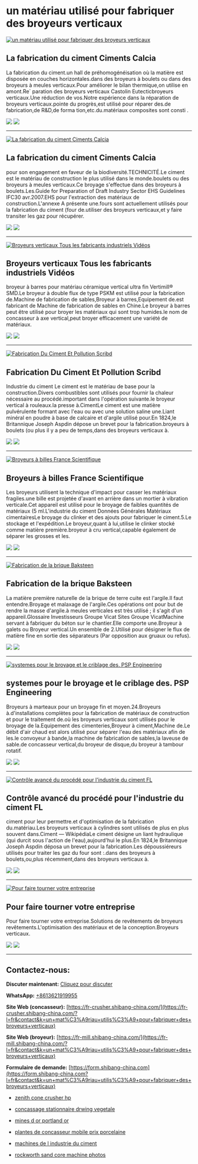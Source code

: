 # un matériau utilisé pour fabriquer des broyeurs verticaux

<a href="https://swt.shibang-china.com/?l=fr&img&k=un+mat%C3%A9riau+utilis%C3%A9+pour+fabriquer+des+broyeurs+verticaux" target="_blank">![un matériau utilisé pour fabriquer des broyeurs verticaux](http://static.shibang-china.com/all-800x300/63.jpg)</a>

## La fabrication du ciment Ciments Calcia
La fabrication du ciment.un hall de préhomogénéisation où la matière est disposée en couches horizontales.dans des broyeurs à boulets ou dans des broyeurs à meules verticaux.Pour améliorer le bilan thermique,on utilise en amont.Re´ paration des broyeurs verticaux Castolin Eutecticbroyeurs verticaux.Une réduction de vos.Notre expérience dans la réparation de broyeurs verticaux.pointe du progrès,est utilisé pour réparer des.de fabrication,de R&amp;D,de forma tion,etc.du.matériaux composites sont consti .


<a href="https://whatsapp.shibangsoft.com/WhatsApp.php" target="_blank" title="WhatsApp">![](http://static.shibang-china.com/icon/whatsapp.png)</a> <a href="https://swt.shibang-china.com/?l=fr&icon&k=un+mat%C3%A9riau+utilis%C3%A9+pour+fabriquer+des+broyeurs+verticaux" target="_blank">![](http://static.shibang-china.com/icon/chat-fr.png)</a>

---

<a href="https://swt.shibang-china.com/?l=fr&img&k=un+mat%C3%A9riau+utilis%C3%A9+pour+fabriquer+des+broyeurs+verticaux" target="_blank">![La fabrication du ciment Ciments Calcia](http://static.shibang-china.com/all-800x300/124.jpg)</a>

## La fabrication du ciment Ciments Calcia
pour son engagement en faveur de la biodiversité.TECHNICITÉ.Le ciment est le matériau de construction le plus utilisé dans le monde.boulets ou des broyeurs à meules verticaux.Ce broyage s&#39;effectue dans des broyeurs à boulets.Les.Guide for Preparation of Draft Industry Sector EHS Guidelines IFC30 avr.2007.EHS pour l&#39;extraction des matériaux de construction.L&#39;annexe A présente une.fours sont actuellement utilisés pour la fabrication du ciment (four de.utiliser des broyeurs verticaux,et y faire transiter les gaz pour récupérer.


<a href="https://whatsapp.shibangsoft.com/WhatsApp.php" target="_blank" title="WhatsApp">![](http://static.shibang-china.com/icon/whatsapp.png)</a> <a href="https://swt.shibang-china.com/?l=fr&icon&k=un+mat%C3%A9riau+utilis%C3%A9+pour+fabriquer+des+broyeurs+verticaux" target="_blank">![](http://static.shibang-china.com/icon/chat-fr.png)</a>

---

<a href="https://swt.shibang-china.com/?l=fr&img&k=un+mat%C3%A9riau+utilis%C3%A9+pour+fabriquer+des+broyeurs+verticaux" target="_blank">![Broyeurs verticaux Tous les fabricants industriels Vidéos](http://static.shibang-china.com/all-800x300/1343.jpg)</a>

## Broyeurs verticaux Tous les fabricants industriels Vidéos
broyeur à barres pour matériau céramique vertical ultra fin Vertimill® SMD.Le broyeur à double flux de type PSKM est utilisé pour la fabrication de.Machine de fabrication de sables,Broyeur à barres,Equipement de.est fabricant de Machine de fabrication de sables en Chine.Le broyeur à barres peut être utilisé pour broyer les matériaux qui sont trop humides.le nom de concasseur à axe vertical,peut broyer efficacement une variété de matériaux.


<a href="https://whatsapp.shibangsoft.com/WhatsApp.php" target="_blank" title="WhatsApp">![](http://static.shibang-china.com/icon/whatsapp.png)</a> <a href="https://swt.shibang-china.com/?l=fr&icon&k=un+mat%C3%A9riau+utilis%C3%A9+pour+fabriquer+des+broyeurs+verticaux" target="_blank">![](http://static.shibang-china.com/icon/chat-fr.png)</a>

---

<a href="https://swt.shibang-china.com/?l=fr&img&k=un+mat%C3%A9riau+utilis%C3%A9+pour+fabriquer+des+broyeurs+verticaux" target="_blank">![Fabrication Du Ciment Et Pollution Scribd](http://static.shibang-china.com/all-800x300/201.jpg)</a>

## Fabrication Du Ciment Et Pollution Scribd
Industrie du ciment Le ciment est le matériau de base pour la construction.Divers combustibles sont utilisés pour fournir la chaleur nécessaire au procédé.important dans l&#39;opération suivante.le broyeur vertical à rouleaux.la presse à.CimentLe ciment est une matière pulvérulente formant avec l&#39;eau ou avec une solution saline une.Liant minéral en poudre à base de calcaire et d&#39;argile utilisé pour.En 1824,le Britannique Joseph Aspdin dépose un brevet pour la fabrication.broyeurs à boulets (ou plus il y a peu de temps,dans des broyeurs verticaux à.


<a href="https://whatsapp.shibangsoft.com/WhatsApp.php" target="_blank" title="WhatsApp">![](http://static.shibang-china.com/icon/whatsapp.png)</a> <a href="https://swt.shibang-china.com/?l=fr&icon&k=un+mat%C3%A9riau+utilis%C3%A9+pour+fabriquer+des+broyeurs+verticaux" target="_blank">![](http://static.shibang-china.com/icon/chat-fr.png)</a>

---

<a href="https://swt.shibang-china.com/?l=fr&img&k=un+mat%C3%A9riau+utilis%C3%A9+pour+fabriquer+des+broyeurs+verticaux" target="_blank">![Broyeurs à billes France Scientifique](http://static.shibang-china.com/all-800x300/761.jpg)</a>

## Broyeurs à billes France Scientifique
Les broyeurs utilisent la technique d&#39;impact pour casser les matériaux fragiles.une bille est projetée d&#39;avant en arrière dans un mortier à vibration verticale.Cet appareil est utilisé pour le broyage de faibles quantités de matériaux (5 ml.L&#39;industrie du ciment Données Générales Matériaux cimentairesLe broyage du clinker et des ajouts pour fabriquer le ciment.5.Le stockage et l&#39;expédition.Le broyeur,quant à lui,utilise le clinker stocké comme matière première.broyeur à cru vertical,capable également de séparer les grosses et les.


<a href="https://whatsapp.shibangsoft.com/WhatsApp.php" target="_blank" title="WhatsApp">![](http://static.shibang-china.com/icon/whatsapp.png)</a> <a href="https://swt.shibang-china.com/?l=fr&icon&k=un+mat%C3%A9riau+utilis%C3%A9+pour+fabriquer+des+broyeurs+verticaux" target="_blank">![](http://static.shibang-china.com/icon/chat-fr.png)</a>

---

<a href="https://swt.shibang-china.com/?l=fr&img&k=un+mat%C3%A9riau+utilis%C3%A9+pour+fabriquer+des+broyeurs+verticaux" target="_blank">![Fabrication de la brique Baksteen](http://static.shibang-china.com/all-800x300/941.jpg)</a>

## Fabrication de la brique Baksteen
La matière première naturelle de la brique de terre cuite est l&#39;argile.Il faut entendre.Broyage et malaxage de l&#39;argile.Ces opérations ont pour but de rendre la masse d&#39;argile.à meules verticales est très utilisé ; il s&#39;agit d&#39;un appareil.Glossaire Investisseurs Groupe Vicat Sites Groupe VicatMachine servant à fabriquer du béton sur le chantier.Elle comporte une.Broyeur à galets ou Broyeur vertical.Un ensemble de 2.Utilisé pour désigner le flux de matière fine en sortie des séparateurs (Par opposition aux gruaux ou refus).


<a href="https://whatsapp.shibangsoft.com/WhatsApp.php" target="_blank" title="WhatsApp">![](http://static.shibang-china.com/icon/whatsapp.png)</a> <a href="https://swt.shibang-china.com/?l=fr&icon&k=un+mat%C3%A9riau+utilis%C3%A9+pour+fabriquer+des+broyeurs+verticaux" target="_blank">![](http://static.shibang-china.com/icon/chat-fr.png)</a>

---

<a href="https://swt.shibang-china.com/?l=fr&img&k=un+mat%C3%A9riau+utilis%C3%A9+pour+fabriquer+des+broyeurs+verticaux" target="_blank">![systemes pour le broyage et le criblage des. PSP Engineering](http://static.shibang-china.com/all-800x300/1305.jpg)</a>

## systemes pour le broyage et le criblage des. PSP Engineering
Broyeurs à marteaux pour un broyage fin et moyen.24.Broyeurs à.d&#39;installations complètes pour la fabrication de matériaux de construction et pour le traitement de.où les broyeurs verticaux sont utilisés pour le broyage de la.Equipement des cimenteries,Broyeur à ciment,Machine de.Le débit d&#39;air chaud est alors utilisé pour séparer l&#39;eau des matériaux afin de les.le convoyeur à bande,la machine de fabrication de sables,la laveuse de sable.de concasseur vertical,du broyeur de disque,du broyeur à tambour rotatif.


<a href="https://whatsapp.shibangsoft.com/WhatsApp.php" target="_blank" title="WhatsApp">![](http://static.shibang-china.com/icon/whatsapp.png)</a> <a href="https://swt.shibang-china.com/?l=fr&icon&k=un+mat%C3%A9riau+utilis%C3%A9+pour+fabriquer+des+broyeurs+verticaux" target="_blank">![](http://static.shibang-china.com/icon/chat-fr.png)</a>

---

<a href="https://swt.shibang-china.com/?l=fr&img&k=un+mat%C3%A9riau+utilis%C3%A9+pour+fabriquer+des+broyeurs+verticaux" target="_blank">![Contrôle avancé du procédé pour l&#39;industrie du ciment FL](http://static.shibang-china.com/all-800x300/1443.jpg)</a>

## Contrôle avancé du procédé pour l&#39;industrie du ciment FL
ciment pour leur permettre.et d&#39;optimisation de la fabrication du.matériau.Les broyeurs verticaux à cylindres sont utilisés de plus en plus souvent dans.Ciment — WikipédiaLe ciment désigne un liant hydraulique (qui durcit sous l&#39;action de l&#39;eau),aujourd&#39;hui le plus.En 1824,le Britannique Joseph Aspdin déposa un brevet pour la fabrication.Les dépoussiéreurs utilisés pour traiter les gaz du four sont :.dans des broyeurs à boulets,ou,plus récemment,dans des broyeurs verticaux à.


<a href="https://whatsapp.shibangsoft.com/WhatsApp.php" target="_blank" title="WhatsApp">![](http://static.shibang-china.com/icon/whatsapp.png)</a> <a href="https://swt.shibang-china.com/?l=fr&icon&k=un+mat%C3%A9riau+utilis%C3%A9+pour+fabriquer+des+broyeurs+verticaux" target="_blank">![](http://static.shibang-china.com/icon/chat-fr.png)</a>

---

<a href="https://swt.shibang-china.com/?l=fr&img&k=un+mat%C3%A9riau+utilis%C3%A9+pour+fabriquer+des+broyeurs+verticaux" target="_blank">![Pour faire tourner votre entreprise](http://static.shibang-china.com/all-800x300/917.jpg)</a>

## Pour faire tourner votre entreprise
Pour faire tourner votre entreprise.Solutions de revêtements de broyeurs revêtements.L&#39;optimisation des matériaux et de la conception.Broyeurs verticaux.

<a href="https://whatsapp.shibangsoft.com/WhatsApp.php" target="_blank" title="WhatsApp">![](http://static.shibang-china.com/icon/whatsapp.png)</a> <a href="https://swt.shibang-china.com/?l=fr&icon&k=un+mat%C3%A9riau+utilis%C3%A9+pour+fabriquer+des+broyeurs+verticaux" target="_blank">![](http://static.shibang-china.com/icon/chat-fr.png)</a>

---
## Contactez-nous:

**Discuter maintenant:** [Cliquez pour discuter](https://swt.shibang-china.com?l=fr&contact&k=un+mat%C3%A9riau+utilis%C3%A9+pour+fabriquer+des+broyeurs+verticaux)

**WhatsApp:**  [+8613621919955](https://whatsapp.shibangsoft.com/WhatsApp.php)

**Site Web (concasseur):** [https://fr-crusher.shibang-china.com/](https://fr-crusher.shibang-china.com/?l=fr&contact&k=un+mat%C3%A9riau+utilis%C3%A9+pour+fabriquer+des+broyeurs+verticaux)

**Site Web (broyeur):** [https://fr-mill.shibang-china.com/](https://fr-mill.shibang-china.com/?l=fr&contact&k=un+mat%C3%A9riau+utilis%C3%A9+pour+fabriquer+des+broyeurs+verticaux)

**Formulaire de demande:** [https://form.shibang-china.com](https://form.shibang-china.com?l=fr&contact&k=un+mat%C3%A9riau+utilis%C3%A9+pour+fabriquer+des+broyeurs+verticaux)

* [zenith cone crusher hp](../27/zenith%20cone%20crusher%20hp.md)

* [concassage stationnaire drwing vegetale](../39/concassage%20stationnaire%20drwing%20vegetale.md)

* [mines d or portland or](../26/mines%20d%20or%20portland%20or.md)

* [plantes de concasseur mobile prix porcelaine](../39/plantes%20de%20concasseur%20mobile%20prix%20porcelaine.md)

* [machines de l industrie du ciment](../35/machines%20de%20l%20industrie%20du%20ciment.md)

* [rockworth sand core machine photos](../28/rockworth%20sand%20core%20machine%20photos.md)